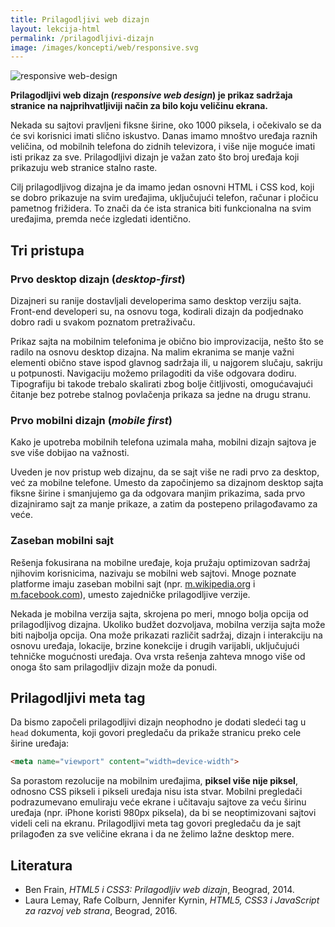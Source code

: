 ```yaml
---
title: Prilagodljivi web dizajn
layout: lekcija-html
permalink: /prilagodljivi-dizajn
image: /images/koncepti/web/responsive.svg
---
```


![responsive web-design]({{page.image}})

**Prilagodljivi web dizajn (*responsive web design*) je prikaz sadržaja stranice na najprihvatljiviji način za bilo koju veličinu ekrana.**

Nekada su sajtovi pravljeni fiksne širine, oko 1000 piksela, i očekivalo se da će svi korisnici imati slično iskustvo. Danas imamo mnoštvo uređaja raznih veličina, od mobilnih telefona do zidnih televizora, i više nije moguće imati isti prikaz za sve. Prilagodljivi dizajn je važan zato što broj uređaja koji prikazuju web stranice stalno raste. 

Cilj prilagodljivog dizajna je da imamo jedan osnovni HTML i CSS kod, koji se dobro prikazuje na svim uređajima, uključujući telefon, računar i pločicu pametnog frižidera. To znači da će ista stranica biti funkcionalna na svim uređajima, premda neće izgledati identično. 

## Tri pristupa

### Prvo desktop dizajn (*desktop-first*)

Dizajneri su ranije dostavljali developerima samo desktop verziju sajta. Front-end developeri su, na osnovu toga, kodirali dizajn da podjednako dobro radi u svakom poznatom pretraživaču.

Prikaz sajta na mobilnim telefonima je obično bio improvizacija, nešto što se radilo na osnovu desktop dizajna. Na malim ekranima se manje važni elementi obično stave ispod glavnog sadržaja ili, u najgorem slučaju, sakriju u potpunosti. Navigaciju možemo prilagoditi da više odgovara dodiru. Tipografiju bi takode trebalo skalirati zbog bolje čitljivosti, omogućavajući čitanje bez potrebe stalnog povlačenja prikaza sa jedne na drugu stranu.

### Prvo mobilni dizajn (*mobile first*)

Kako je upotreba mobilnih telefona uzimala maha, mobilni dizajn sajtova je sve više dobijao na važnosti. 

Uveden je nov pristup web dizajnu, da se sajt više ne radi prvo za desktop, već za mobilne telefone. Umesto da započinjemo sa dizajnom desktop sajta fiksne širine i smanjujemo ga da odgovara manjim prikazima, sada prvo dizajniramo sajt za manje prikaze, a zatim da postepeno prilagođavamo za veće.

### Zaseban mobilni sajt

Rešenja fokusirana na mobilne uređaje, koja pružaju optimizovan sadržaj njihovim korisnicima, nazivaju se mobilni web sajtovi. Mnoge poznate platforme imaju zaseban mobilni sajt (npr.  [m.wikipedia.org](https://en.m.wikipedia.org) i [m.facebook.com](https://m.facebook.com/)), umesto zajedničke prilagodljive verzije.

Nekada je mobilna verzija sajta, skrojena po meri, mnogo bolja opcija od prilagodljivog dizajna. Ukoliko budžet dozvoljava, mobilna verzija sajta može biti najbolja opcija. Ona može prikazati različit sadržaj, dizajn i interakciju na osnovu uređaja, lokacije, brzine konekcije i drugih varijabli, uključujući tehničke mogućnosti uređaja. Ova vrsta rešenja zahteva mnogo više od onoga što sam prilagodljiv dizajn može da ponudi.

## Prilagodljivi meta tag

Da bismo započeli prilagodljivi dizajn neophodno je dodati sledeći tag u `head` dokumenta, koji govori pregledaču da prikaže stranicu preko cele širine uređaja:

```html
<meta name="viewport" content="width=device-width">
```

Sa porastom rezolucije na mobilnim uređajima, **piksel više nije piksel**, odnosno CSS pikseli i pikseli uređaja nisu ista stvar. Mobilni pregledači podrazumevano emuliraju veće ekrane i učitavaju sajtove za veću širinu uređaja (npr. iPhone koristi 980px piksela), da bi se neoptimizovani sajtovi videli celi na ekranu. Prilagodljivi meta tag govori pregledaču da je sajt prilagođen za sve veličine ekrana i da ne želimo lažne desktop mere.

## Literatura

* Ben Frain, *HTML5 i CSS3: Prilagodljiv web dizajn*, Beograd, 2014.
* Laura Lemay, Rafe Colburn, Jennifer Kyrnin, *HTML5, CSS3 i JavaScript za razvoj veb strana*, Beograd, 2016.
